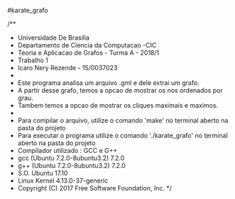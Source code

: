 #karate_grafo

/**
 * Universidade De Brasilia
 * Departamento de Ciencia da Computacao -CIC
 * Teoria e Aplicacao de Grafos - Turma A - 2018/1
 * Trabalho 1
 * Icaro Nery Rezende - 15/0037023
 * 
 * Este programa analisa um arquivo .gml e dele extrai um grafo.
 * A partir desse grafo, temos a opcao de mostrar os nos ordenados por grau.
 * Tambem temos a opcao de mostrar os cliques maximais e maximos.
 * 
 * Para compilar o arquivo, utilize o comando 'make' no terminal aberto na pasta do projeto
 * Para executar o programa utilize o comando './karate_grafo' no terminal aberto na pasta do projeto
 * Compilador utilizado : GCC e G++
 * gcc (Ubuntu 7.2.0-8ubuntu3.2) 7.2.0
 * g++ (Ubuntu 7.2.0-8ubuntu3.2) 7.2.0
 * S.O. Ubuntu 17.10
 * Linux Kernel 4.13.0-37-generic
 * Copyright (C) 2017 Free Software Foundation, Inc.
 */

